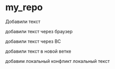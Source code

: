 ﻿# my_repo

Добавили текст

добавили текст через браузер

добавили текст через ВС

добавили текст в новой ветке 

добавим локальный конфликт локальный текст

